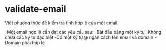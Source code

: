 # validate-email
Viết phương thức để kiểm tra tính hợp lệ của một email.

-Một email hợp lệ cần đạt các yêu cầu sau:
 -Bắt đầu bằng một ký tự
 -Không chứa các ký tự đặc biệt
 -Có một ký tự @ ngăn cách tên email và domain
 -Domain phải hợp lệ
